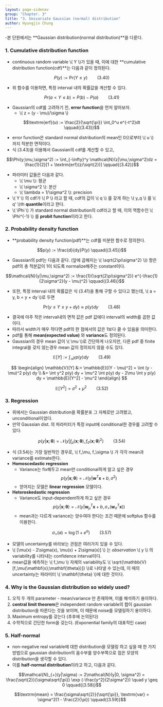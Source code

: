 ```yaml
---
layout: page-sidenav
group: "Chapter. 3"
title: "3. Univariate Gaussian (normal) distribution"
author: Hyungjin Chung
---
```


-본 단원에서는 **Gaussian distribution(normal distribution)**을 다룬다.

### 1. Cumulative distribution function

- continuous random variable \\( Y \\)가 있을 때, 이에 대한 **cumulative distribution function(cdf)**는 다음과 같이 정의된다.

$$P(y) := \textrm{Pr}(Y \leq y) \qquad{(3.40)}$$

- 위 함수를 이용하면, 특정 interval 내의 확률값을 계산할 수 있다.

$$Pr(a < Y \leq b) = P(b) - P(a) \qquad{(3.41)}$$

- Gaussian의 cdf를 고려하기 전, **error function**을 먼저 알아보자.
  - \\( z = (y - \mu)/\sigma \\)
  
$$\textrm{erf}(u) := \frac{2}{\sqrt{\pi}} \int_0^u e^{-t^2}dt \qquad{(3.43)}$$

- error function은 standard normal distribution의 mean인 0으로부터 \\( u \\) 까지 적분한 면적이다.
- 식 (3.43)을 이용해서 Gaussian의 cdf를 계산할 수 있고,

$$\Phi(y;\mu,\sigma^2) := \int_{-\infty}^y \mathcal{N}(z|\mu,\sigma^2)dz = \frac{1}{2}[1 + \textrm{erf}(z/\sqrt{2})] \qquad{(3.42)}$$

- 파라미터 값들은 다음과 같다.
  - \\( \mu \\): 평균
  - \\( \sigma^2 \\): 분산
  - \\( \lambda = 1/\sigma^2 \\): precision
- \\( Y \\) 의 cdf가 \\( P \\) 라고 할 때, cdf의 값이 \\( q \\) 를 갖게 하는 \\( y_q \\) 를 \\( q' \\)th **quantile**이라고 한다.
- \\( \Phi \\) 가 standard normal distribution의 cdf라고 할 때, 이의 역함수인 \\( \Phi^{-1} \\) 를 **probit function**이라고 한다.

### 2. Probability density function
- **probability density function(pdf)**는 cdf를 미분한 함수로 정의한다.

$$p(y) := \frac{d}{dy}P(y) \qquad{(3.45)}$$

- Gaussian의 pdf는 다음과 같다. (앞에 곱해지는 \\( \sqrt{2\pi\sigma^2} \\)) 항은 pdf의 총 적분값이 1이 되도록 normalize해주는 constant이다.

$$\mathcal{N}(y|\mu,\sigma^2) := \frac{1}{\sqrt{2\pi\sigma^2}} e^{-\frac{1}{2\sigma^2}(y - \mu)^2} \qquad{(3.46)}$$

- 또한, 특정 interval 내의 확률값은 식 (3.41)을 통해 구할 수 있다고 했는데, \\( a = y, b = y + dy \\)로 두면

$$\textrm{Pr}(y \leq Y \leq y + dy) \approx p(y)dy \qquad{(3.48)}$$

- 결국에 아주 작은 interval내의 면적 값은 pdf 값에다 interval의 width를 곱한 값이다.
- 따라서 width가 매우 작다면 pdf의 한 점에서의 값은 1보다 클 수 있음을 의미한다.
- pdf를 통해 **mean(expected value)** 와 **variance**도 정의된다.
- Gaussian의 경우 mean 값이 \\( \mu \\)로 간단하게 나오지만, 다른 pdf 중 finite integral을 갖지 않는경우 mean 값이 정의되지 않을 수도 있다.

$$\mathbb{E}[Y] := \int_{\mathcal{Y}} y p(y) dy \qquad{(3.49)}$$

$$
\begin{align}
  \mathbb{V}[Y] &:= \mathbb{E}[(Y - \mu)^2] = \int (y - \mu)^2 p(y) dy \\
  &= \int y^2 p(y) dy + \mu^2 \int p(y) dy - 2\mu \int y p(y) dy = \mathbb{E}[Y^2] - \mu^2
\end{align}
$$

$$\mathbb{E}[Y^2] = \sigma^2 + \mu^2 \qquad{(3.52)}$$

### 3. Regression

- 위에서는 Gaussian distribution을 확률분포 그 자체로만 고려했고, unconditional이었다.
- 만약 Gaussian dist. 의 파라미터가 특정 input에 conditional한 경우를 고려할 수 있다.

$$p(y|\mathbf{x};\mathbf{\theta}) = \mathcal{N}(y|f_\mu(\mathbf{x};\mathbf{\theta}), f_\sigma(\mathbf{x};\mathbf{\theta})^2) \qquad{(3.54)}$$

- 식 (3.54)는 가장 일반적인 경우로, \\( f_\mu, f_\sigma \\) 가 각각 mean과 variance를 estimate한다.
- **Homoscedastic regression**
  - Variance는 fix해두고 mean만 conditional하게 알고 싶은 경우
$$p(y|\mathbf{x};\mathbf{\theta}) = \mathcal{N}(y|\mathbf{w}^T \mathbf{x} + b, \sigma^2)$$
  - 얻어지는 모델은 **linear regression** 모델이다.
- **Heteroskedastic regression**
  - Variance도 input-dependent하게 하고 싶은 경우
$$p(y|\mathbf{x};\mathbf{\theta}) = \mathcal{N}(y|\mathbf{w}_{\mu}^{T} \mathbf{x} + b, \sigma_{+}(\mathbf{w}_\sigma^T \mathbf{x}))$$
  - mean과는 다르게 variance는 양수여야 한다는 조건 때문에 softplus 함수를 이용한다.
  
$$\sigma_{+}(a) = \log (1 + e^a) \qquad{(3.57)}$$

- 모델의 uncertainty를 바라보는 관점은 여러가지 있을 수 있다.
- \\( [\mu(x) - 2\sigma(x), \mu(x) + 2\sigma(x)] \\) 는 *observation* \\( y \\) 의 variability를 나타내는 confidence interval이다.
- mean값을 예측하는 \\( f_\mu \\) 자체의 variability도 \\( \sqrt{\mathbb{V}[f_\mu(\mathbf{x};\mathbf{\theta})]} \\)로 나타낼 수 있는데, 이 때의 uncertainty는 파라미터 \\( \mathbf{\theta} \\)에 대한 것이다.

### 4. Why is the Gaussian distribution so widely used?

1. 오직 두 개의 parameter - mean/variance 만 존재하며, 이를 해석하기 용이하다.
2. **central limit theorem**은 independent random variable의 합이 gaussian distribution을 따른다는 것을 보이며, 이 때문에 noise를 모델링하기 용이하다.
3. Maximum entropy를 갖는다 (추후에 논의된다)
4. 수학적으로 간단한 form을 갖는다. (Exponential family의 대표적인 case)

### 5. Half-normal

- non-negative real variable에 대한 distribution을 모델링 하고 싶을 때 한 가지 방법으로 gaussian distribution의 음수부를 양수부쪽으로 접은 모양의 distribution을 생각할 수 있다.
- 이를 **half-normal distribution**이라고 하고, 다음과 같다.

$$\mathcal{N}_{+}(y|\sigma) := 2\mathcal{N}(y|0, \sigma^2) = \frac{\sqrt{2}}{\sigma\sqrt{\pi}} \exp (-\frac{y^2}{2\sigma^2}) \quad y \geq 0 \qquad{(3.58)}$$

$$\textrm{mean} = \frac{\sigma\sqrt{2}}{\sqrt{\pi}}, \textrm{var} = \sigma^2(1 - \frac{2}{\pi}) \qquad{(3.59)}$$

